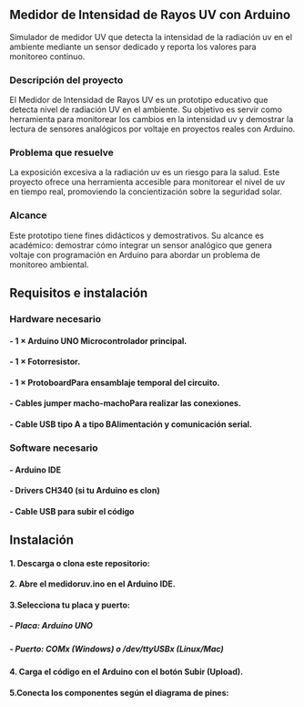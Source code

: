 ## Medidor de Intensidad de Rayos UV con Arduino
Simulador de medidor UV que detecta la intensidad de la radiación uv en el ambiente mediante un sensor dedicado y reporta los valores para monitoreo continuo.
### Descripción del proyecto
El Medidor de Intensidad de Rayos UV es un prototipo educativo que detecta nivel de radiación UV en el ambiente.
Su objetivo es servir como herramienta para monitorear los cambios en la intensidad uv y demostrar la lectura de sensores analógicos por voltaje en proyectos reales con Arduino.
### Problema que resuelve
La exposición excesiva a la radiación uv es un riesgo para la salud. Este proyecto ofrece una herramienta accesible para monitorear el nivel de uv en tiempo real, promoviendo la concientización sobre la seguridad solar.
### Alcance
Este prototipo tiene fines didácticos y demostrativos. 
Su alcance es académico: demostrar cómo integrar un sensor analógico que genera voltaje con programación en Arduino para abordar un problema de monitoreo ambiental.
## Requisitos e instalación
### Hardware necesario
#### - 1 × Arduino UNO Microcontrolador principal.
#### - 1 × Fotorresistor.
#### - 1 × ProtoboardPara ensamblaje temporal del circuito.
#### - Cables jumper macho-machoPara realizar las conexiones.
#### - Cable USB tipo A a tipo BAlimentación y comunicación serial.
### Software necesario
#### - Arduino IDE
#### - Drivers CH340 (si tu Arduino es clon)
#### - Cable USB para subir el código
## Instalación
#### 1. Descarga o clona este repositorio:
#### 2. Abre el medidoruv.ino en el Arduino IDE.
#### 3.Selecciona tu placa y puerto:
##### - Placa: Arduino UNO
##### - Puerto: COMx (Windows) o /dev/ttyUSBx (Linux/Mac)
#### 4. Carga el código en el Arduino con el botón Subir (Upload).
#### 5.Conecta los componentes según el diagrama de pines:


